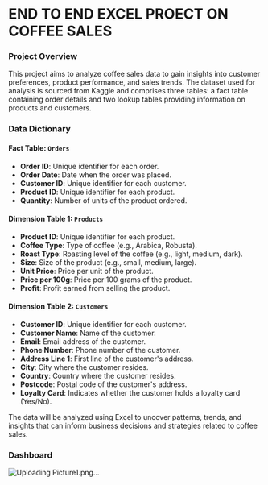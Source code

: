 # END TO END EXCEL PROECT ON COFFEE SALES 
### Project Overview

This project aims to analyze coffee sales data to gain insights into customer preferences, product performance, and sales trends. The dataset used for analysis is sourced from Kaggle and comprises three tables: a fact table containing order details and two lookup tables providing information on products and customers.

### Data Dictionary

#### Fact Table: `Orders`
- **Order ID**: Unique identifier for each order.
- **Order Date**: Date when the order was placed.
- **Customer ID**: Unique identifier for each customer.
- **Product ID**: Unique identifier for each product.
- **Quantity**: Number of units of the product ordered.

#### Dimension Table 1: `Products`
- **Product ID**: Unique identifier for each product.
- **Coffee Type**: Type of coffee (e.g., Arabica, Robusta).
- **Roast Type**: Roasting level of the coffee (e.g., light, medium, dark).
- **Size**: Size of the product (e.g., small, medium, large).
- **Unit Price**: Price per unit of the product.
- **Price per 100g**: Price per 100 grams of the product.
- **Profit**: Profit earned from selling the product.

#### Dimension Table 2: `Customers`
- **Customer ID**: Unique identifier for each customer.
- **Customer Name**: Name of the customer.
- **Email**: Email address of the customer.
- **Phone Number**: Phone number of the customer.
- **Address Line 1**: First line of the customer's address.
- **City**: City where the customer resides.
- **Country**: Country where the customer resides.
- **Postcode**: Postal code of the customer's address.
- **Loyalty Card**: Indicates whether the customer holds a loyalty card (Yes/No).

The data will be analyzed using Excel to uncover patterns, trends, and insights that can inform business decisions and strategies related to coffee sales.

### Dashboard
![Uploading Picture1.png…]()

